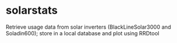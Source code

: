 # solarstats
Retrieve usage data from solar inverters (BlackLineSolar3000 and Soladin600); store in a local database and plot using RRDtool
